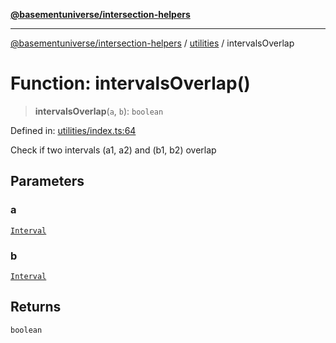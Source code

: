 [**@basementuniverse/intersection-helpers**](../../README.md)

***

[@basementuniverse/intersection-helpers](../../README.md) / [utilities](../README.md) / intervalsOverlap

# Function: intervalsOverlap()

> **intervalsOverlap**(`a`, `b`): `boolean`

Defined in: [utilities/index.ts:64](https://github.com/basementuniverse/intersection-helpers/blob/a748c1cf3d5365b189253eb2878888a254b5c3a1/src/utilities/index.ts#L64)

Check if two intervals (a1, a2) and (b1, b2) overlap

## Parameters

### a

[`Interval`](../types/type-aliases/Interval.md)

### b

[`Interval`](../types/type-aliases/Interval.md)

## Returns

`boolean`
